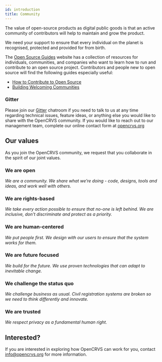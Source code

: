 ```yaml
---
id: introduction
title: Community
---
```


The value of open-source products as digital public goods is that an active community of contributors will help to maintain and grow the product.

We need your support to ensure that every individual on the planet is recognised, protected and provided for from birth.

The [Open Source Guides](https://opensource.guide/) website has a collection of resources for individuals, communities, and companies who want to learn how to run and contribute to an open source project. Contributors and people new to open source will find the following guides especially useful:

- [How to Contribute to Open Source](https://opensource.guide/how-to-contribute/)
- [Building Welcoming Communities](https://opensource.guide/building-community/)

### Gitter

Please join our [Gitter](https://gitter.im/opencrvs/community) chatroom if you need to talk to us at any time regarding technical issues, feature ideas, or anything else you would like to share with the OpenCRVS community. If you would like to reach out to our management team, complete our online contact form at [opencrvs.org](https://www.opencrvs.org/)

## Our values

As you join the OpenCRVS community, we request that you collaborate in the spirit of our joint values.

### We are open

_We are a community. We share what we’re doing - code, designs, tools and ideas,_ _and work well with others._

### We are rights-based

_We take every action possible to ensure that no-one is left behind. We are inclusive, don't discriminate and protect as a priority._

### We are human-centered

_We put people first._ _We design with our users to ensure that the system works for them._

### We are future focused

_We build for the future. We use proven technologies that can adapt to inevitable change._

### We challenge the status quo

_We challenge business as usual. Civil registration systems are broken so we need to think differently and innovate._

### We are trusted

_We respect privacy as a fundamental human right._

## Interested?

If you are interested in exploring how OpenCRVS can work for you, contact info@opencrvs.org for more information.
